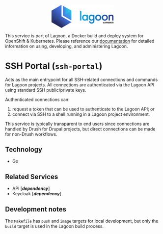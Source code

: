 <p align="center"><img
src="https://raw.githubusercontent.com/amazeeio/lagoon/master/docs/images/lagoon-logo.png"
alt="The Lagoon logo is a blue hexagon split in two pieces with an L-shaped cut"
width="40%"></p>

This service is part of Lagoon, a Docker build and deploy system for OpenShift & Kubernetes.
Please reference our [documentation](https://lagoon.readthedocs.io/) for detailed information on using, developing, and administering Lagoon.

# SSH Portal (`ssh-portal`)

Acts as the main entrypoint for all SSH-related connections and commands for Lagoon projects.
All connections are authenticated via the Lagoon API using standard SSH public/private keys.

Authenticated connections can:

  1. request a token that can be used to authenticate to the Lagoon API; or
  2. connect via SSH to a shell running in a Lagoon project environment.

This service is typically transparent to end users since connections are handled by Drush for Drupal projects, but direct connections can be made for non-Drush workflows.

## Technology

* Go

## Related Services

* API [***dependency***]
* Keycloak [***dependency***]

## Development notes

The `Makefile` has `push` and `image` targets for local development, but only the `build` target is used in the Lagoon build process.

